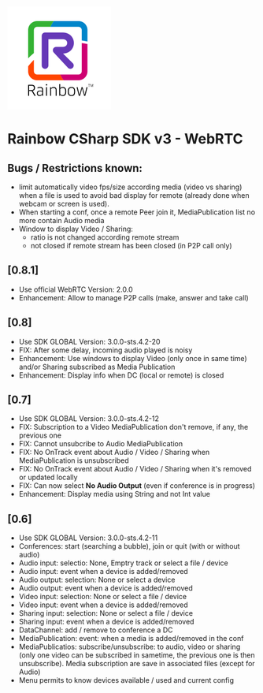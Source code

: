 ![Rainbow](./../../../logo_rainbow.png)

# Rainbow CSharp SDK v3 - WebRTC

## Bugs / Restrictions known:
- limit automatically video fps/size according media (video vs sharing) when a file is used to avoid bad display for remote (already done when webcam or screen is used).
- When starting a conf, once a remote Peer join it, MediaPublication list no more contain Audio media
- Window to display Video / Sharing:
	- ratio is not changed according remote stream
	- not closed if remote stream has been closed (in P2P call only)

## [0.8.1]
- Use official WebRTC Version: 2.0.0
- Enhancement: Allow to manage P2P calls (make, answer and take call)

## [0.8]
- Use SDK GLOBAL Version: 3.0.0-sts.4.2-20
- FIX: After some delay, incoming audio played is noisy
- Enhancement: Use windows to display Video (only once in same time) and/or Sharing subscribed as Media Publication
- Enhancement: Display info when DC (local or remote) is closed

## [0.7]
- Use SDK GLOBAL Version: 3.0.0-sts.4.2-12
- FIX: Subscription to a Video MediaPublication don't remove, if any, the previous one
- FIX: Cannot unsubcribe to Audio MediaPublication
- FIX: No OnTrack event about Audio / Video / Sharing when MediaPublication is unsubscribed
- FIX: No OnTrack event about Audio / Video / Sharing when it's removed or updated locally
- FIX: Can now select **No Audio Output** (even if conference is in progress)
- Enhancement: Display media using String and not Int value

## [0.6]
- Use SDK GLOBAL Version: 3.0.0-sts.4.2-11
- Conferences: start (searching a bubble), join or quit (with or without audio)
- Audio input: selectio: None, Emptry track or select a file / device
- Audio input: event when a device is added/removed
- Audio output: selection: None or select a device
- Audio output: event when a device is added/removed
- Video input: selection: None or select a file / device
- Video input: event when a device is added/removed
- Sharing input: selection: None or select a file / device
- Sharing input: event when a device is added/removed
- DataChannel: add / remove to conference a DC
- MediaPublication: event:  when a media is added/removed in the conf
- MediaPublicatios: subscribe/unsubscribe:  to audio, video or sharing (only one video can be subscribed in sametime, the previous one is then unsubscribe). Media subscription are save in associated files (except for Audio) 
- Menu permits to know devices available / used and current config